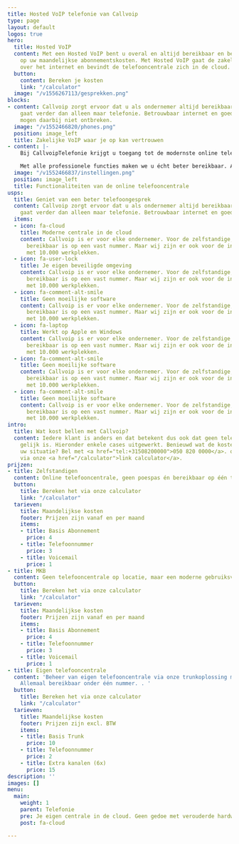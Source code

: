 ```yaml
---
title: Hosted VoIP telefonie van Callvoip
type: page
layout: default
logos: true
hero:
  title: Hosted VoIP
  content: Met een Hosted VoIP bent u overal en altijd bereikbaar en bespaart u voortaan
    op uw maandelijkse abonnementskosten. Met Hosted VoIP gaat de zakelijke telefonie
    over het internet en bevindt de telefooncentrale zich in de cloud.
  button:
    content: Bereken je kosten
    link: "/calculator"
  image: "/v1556267113/gesprekken.png"
blocks:
- content: Callvoip zorgt ervoor dat u als ondernemer altijd bereikbaar bent, dat
    gaat verder dan alleen maar telefonie. Betrouwbaar internet en goede apparatuur
    mogen daarbij niet ontbreken.
  image: "/v1552466820/phones.png"
  position: image_left
  title: Zakelijke VoIP waar je op kan vertrouwen
- content: |-
    Bij CallvoipTelefonie krijgt u toegang tot de modernste online telefooncentrale, Simmpl. Simmpl, omdat de telefooncentrale u voorziet van zeer veel professionele functionaliteiten en uitblinkt in bedieningsgemak.

    Met alle professionele functies maken we u écht beter bereikbaar. Alles kunt u eenvoudig instellen en mocht u er toch even niet uitkomen, dan helpen wij u graag. Hieronder vindt u een greep uit onze vele mogelijkheden.
  image: "/v1552466837/instellingen.png"
  position: image_left
  title: Functionaliteiten van de online telefooncentrale
usps:
  title: Geniet van een beter telefoongesprek
  content: Callvoip zorgt ervoor dat u als ondernemer altijd bereikbaar bent, dat
    gaat verder dan alleen maar telefonie. Betrouwbaar internet en goede apparatuur
  items:
  - icon: fa-cloud
    title: Moderne centrale in de cloud
    content: Callvoip is er voor elke ondernemer. Voor de zelfstandige, die graag
      bereikbaar is op een vast nummer. Maar wij zijn er ook voor de international
      met 10.000 werkplekken.
  - icon: fa-user-lock
    title: Je eigen beveiligde omgeving
    content: Callvoip is er voor elke ondernemer. Voor de zelfstandige, die graag
      bereikbaar is op een vast nummer. Maar wij zijn er ook voor de international
      met 10.000 werkplekken.
  - icon: fa-comment-alt-smile
    title: Geen moeilijke software
    content: Callvoip is er voor elke ondernemer. Voor de zelfstandige, die graag
      bereikbaar is op een vast nummer. Maar wij zijn er ook voor de international
      met 10.000 werkplekken.
  - icon: fa-laptop
    title: Werkt op Apple en Windows
    content: Callvoip is er voor elke ondernemer. Voor de zelfstandige, die graag
      bereikbaar is op een vast nummer. Maar wij zijn er ook voor de international
      met 10.000 werkplekken.
  - icon: fa-comment-alt-smile
    title: Geen moeilijke software
    content: Callvoip is er voor elke ondernemer. Voor de zelfstandige, die graag
      bereikbaar is op een vast nummer. Maar wij zijn er ook voor de international
      met 10.000 werkplekken.
  - icon: fa-comment-alt-smile
    title: Geen moeilijke software
    content: Callvoip is er voor elke ondernemer. Voor de zelfstandige, die graag
      bereikbaar is op een vast nummer. Maar wij zijn er ook voor de international
      met 10.000 werkplekken.
intro:
  title: Wat kost bellen met Callvoip?
  content: Iedere klant is anders en dat betekent dus ook dat geen telefooncentrale
    gelijk is. Hieronder enkele cases uitgewerkt. Benieuwd wat de kosten zijn voor
    uw situatie? Bel met <a href="tel:+31508200000">050 820 0000</a>. of bereken het
    via onze <a href="/calculator">link calculator</a>.
prijzen:
- title: Zelfstandigen
  content: Online telefooncentrale, geen poespas én bereikbaar op één toestel.
  button:
    title: Bereken het via onze calculator
    link: "/calculator"
  tarieven:
    title: Maandelijkse kosten
    footer: Prijzen zijn vanaf en per maand
    items:
    - title: Basis Abonnement
      price: 4
    - title: Telefoonnummer
      price: 3
    - title: Voicemail
      price: 1
- title: MKB
  content: Geen telefooncentrale op locatie, maar een moderne gebruiksvriendelijk.
  button:
    title: Bereken het via onze calculator
    link: "/calculator"
  tarieven:
    title: Maandelijkse kosten
    footer: Prijzen zijn vanaf en per maand
    items:
    - title: Basis Abonnement
      price: 4
    - title: Telefoonnummer
      price: 3
    - title: Voicemail
      price: 1
- title: Eigen telefooncentrale
  content: 'Beheer van eigen telefooncentrale via onze trunkoplossing met 10 gesprekskanalen.
    Allemaal bereikbaar onder één nummer. . '
  button:
    title: Bereken het via onze calculator
    link: "/calculator"
  tarieven:
    title: Maandelijkse kosten
    footer: Prijzen zijn excl. BTW
    items:
    - title: Basis Trunk
      price: 10
    - title: Telefoonnummer
      price: 2
    - title: Extra kanalen (6x)
      price: 15
description: ''
images: []
menu:
  main:
    weight: 1
    parent: Telefonie
    pre: Je eigen centrale in de cloud. Geen gedoe met verouderde hardware.
    post: fa-cloud

---
```

